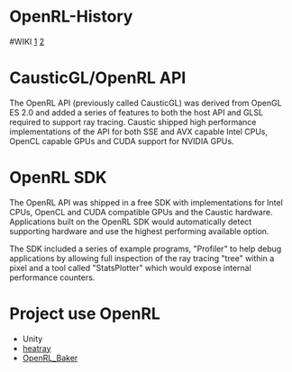 # OpenRL-History

#WIKI
[1](https://en.wikipedia.org/wiki/Caustic_Graphics#CausticGL/OpenRL_API) [2](https://en.wikipedia.org/wiki/Brazil_R/S)
# CausticGL/OpenRL API
The OpenRL API (previously called CausticGL) was derived from OpenGL ES 2.0 and added a series of features to both the host API and GLSL required to support ray tracing. Caustic shipped high performance implementations of the API for both SSE and AVX capable Intel CPUs, OpenCL capable GPUs and CUDA support for NVIDIA GPUs.

# OpenRL SDK
The OpenRL API was shipped in a free SDK with implementations for Intel CPUs, OpenCL and CUDA compatible GPUs and the Caustic hardware. Applications built on the OpenRL SDK would automatically detect supporting hardware and use the highest performing available option.

The SDK included a series of example programs, "Profiler" to help debug applications by allowing full inspection of the ray tracing "tree" within a pixel and a tool called "StatsPlotter" which would expose internal performance counters.

# Project use OpenRL
* Unity
* [heatray](https://github.com/galdar496/heatray)
* [OpenRL_Baker](https://github.com/blizmax/OpenRL_Baker)
